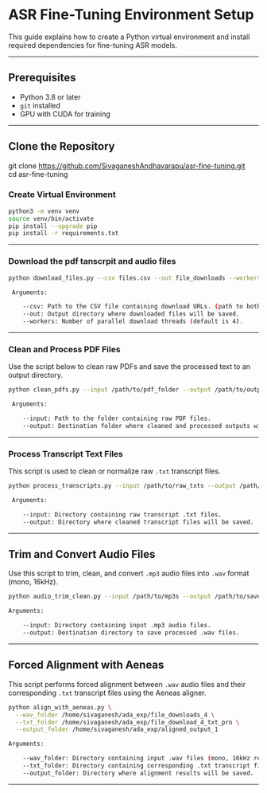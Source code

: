 # ASR Fine-Tuning Environment Setup

This guide explains how to create a Python virtual environment and install required dependencies for fine-tuning ASR models.

---

##  Prerequisites

- Python 3.8 or later
- `git` installed
- GPU with CUDA for training

---

## Clone the Repository

git clone https://github.com/SivaganeshAndhavarapu/asr-fine-tuning.git <br>
cd asr-fine-tuning

### Create Virtual Environment

```bash
python3 -m venv venv
source venv/bin/activate
pip install --upgrade pip
pip install -r requirements.txt
```
---
### Download the pdf tanscrpit and audio files

```bash
python download_files.py --csv files.csv --out file_downloads --workers 4

 Arguments:

    --csv: Path to the CSV file containing download URLs. (path to both transcpit and audio files path in the csv)
    --out: Output directory where downloaded files will be saved.
    --workers: Number of parallel download threads (default is 4).
```
---
###  Clean and Process PDF Files

Use the script below to clean raw PDFs and save the processed text to an output directory.

```bash
python clean_pdfs.py --input /path/to/pdf_folder --output /path/to/output_folder

 Arguments:

    --input: Path to the folder containing raw PDF files.
    --output: Destination folder where cleaned and processed outputs will be saved.
```
---
### Process Transcript Text Files

This script is used to clean or normalize raw `.txt` transcript files.

```bash
python process_transcripts.py --input /path/to/raw_txts --output /path/to/cleaned_txts

 Arguments:

    --input: Directory containing raw transcript .txt files.
    --output: Directory where cleaned transcript files will be saved.
```
---
##  Trim and Convert Audio Files

Use this script to trim, clean, and convert `.mp3` audio files into `.wav` format (mono, 16kHz).

```bash
python audio_trim_clean.py --input /path/to/mp3s --output /path/to/save_wavs

Arguments:

    --input: Directory containing input .mp3 audio files.
    --output: Destination directory to save processed .wav files.
```
---
## Forced Alignment with Aeneas

This script performs forced alignment between `.wav` audio files and their corresponding `.txt` transcript files using the Aeneas aligner.

```bash
python align_with_aeneas.py \
  --wav_folder /home/sivaganesh/ada_exp/file_downloads_4 \
  --txt_folder /home/sivaganesh/ada_exp/file_download_4_txt_pro \
  --output_folder /home/sivaganesh/ada_exp/aligned_output_1

Arguments:

    --wav_folder: Directory containing input .wav files (mono, 16kHz recommended).
    --txt_folder: Directory containing corresponding .txt transcript files.
    --output_folder: Directory where alignment results will be saved.
```
---
